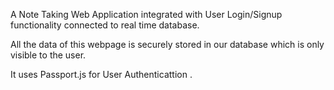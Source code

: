 A Note Taking Web Application integrated with User Login/Signup functionality connected to real time database. 

All the data of this webpage is securely stored in our database which is only visible to the user.

It uses Passport.js for User Authenticattion .
